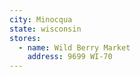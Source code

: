 ```yaml
---
city: Minocqua
state: wisconsin
stores:
  - name: Wild Berry Market
    address: 9699 WI-70
---
```


